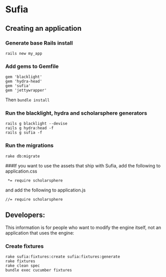 # Sufia
## Creating an application
### Generate base Rails install
```rails new my_app```
### Add gems to Gemfile
```
gem 'blacklight'
gem 'hydra-head'
gem 'sufia'
gem 'jettywrapper'
```
Then `bundle install`

### Run the blacklight, hydra and scholarsphere generators
```
rails g blacklight --devise
rails g hydra:head -f
rails g sufia -f
```

### Run the migrations

```
rake db:migrate
```


###If you want to use the assets that ship with Sufia, add the following to application.css
```
 *= require scholarsphere
```
and add the following to application.js
```
//= require scholarsphere
```

## Developers:
This information is for people who want to modify the engine itself, not an application that uses the engine:
### Create fixtures
```
rake sufia:fixtures:create sufia:fixtures:generate
rake fixtures
rake clean spec
bundle exec cucumber fixtures
```
